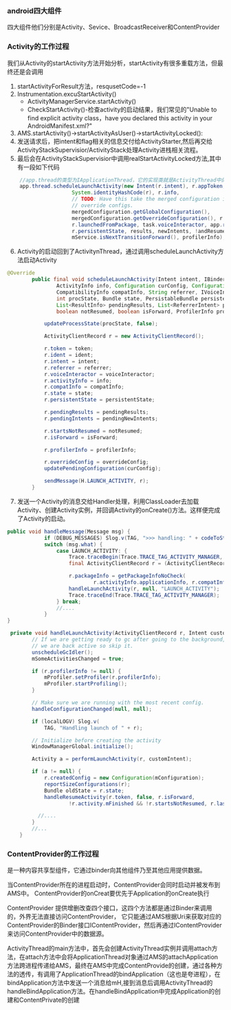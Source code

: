 ### android四大组件

四大组件他们分别是Activity、Sevice、BroadcastReceiver和ContentProvider


### Activity的工作过程
我们从Activity的startActivity方法开始分析，startActivity有很多重载方法，但最终还是会调用
1) startActivityForResult方法，resqusetCode=-1
2) Instrumentation.excuStartActivity()
   *  ActivityManagerService.startActivity()
   *  CheckStartActivity()-检查activity的启动结果，我们常见的"Unable to find explicit activity class，have you declared this activity in your AndroidManifest.xml?"
3) AMS.startActivity()->startActivityAsUser()->startActivityLocked():
4) 发送请求后，把intent和flag相关的信息交付给ActivityStarter,然后再交给ActivityStackSupervisior/ActivityStack处理Activity进栈相关流程。
5) 最后会在ActivityStackSupervisior中调用realStartActivityLocked方法,其中有一段如下代码
````java
    //app.thread的类型为IApplicationThread，它的实现类就是ActivityThread中的内部类ApplicationThread
    app.thread.scheduleLaunchActivity(new Intent(r.intent), r.appToken,
                     System.identityHashCode(r), r.info,
                     // TODO: Have this take the merged configuration instead of separate global and
                     // override configs.
                     mergedConfiguration.getGlobalConfiguration(),
                     mergedConfiguration.getOverrideConfiguration(), r.compat,
                     r.launchedFromPackage, task.voiceInteractor, app.repProcState, r.icicle,
                     r.persistentState, results, newIntents, !andResume,
                     mService.isNextTransitionForward(), profilerInfo);
````
6) Activity的启动回到了ActivitynThread，通过调用scheduleLaunchActivity方法启动Activity
````java
@Override
        public final void scheduleLaunchActivity(Intent intent, IBinder token, int ident,
                ActivityInfo info, Configuration curConfig, Configuration overrideConfig,
                CompatibilityInfo compatInfo, String referrer, IVoiceInteractor voiceInteractor,
                int procState, Bundle state, PersistableBundle persistentState,
                List<ResultInfo> pendingResults, List<ReferrerIntent> pendingNewIntents,
                boolean notResumed, boolean isForward, ProfilerInfo profilerInfo) {

            updateProcessState(procState, false);

            ActivityClientRecord r = new ActivityClientRecord();

            r.token = token;
            r.ident = ident;
            r.intent = intent;
            r.referrer = referrer;
            r.voiceInteractor = voiceInteractor;
            r.activityInfo = info;
            r.compatInfo = compatInfo;
            r.state = state;
            r.persistentState = persistentState;

            r.pendingResults = pendingResults;
            r.pendingIntents = pendingNewIntents;

            r.startsNotResumed = notResumed;
            r.isForward = isForward;

            r.profilerInfo = profilerInfo;

            r.overrideConfig = overrideConfig;
            updatePendingConfiguration(curConfig);

            sendMessage(H.LAUNCH_ACTIVITY, r);
        }
````
7) 发送一个Activity的消息交给Handler处理，利用ClassLoader去加载Activity、创建Activity实例，并回调Activity的onCreate()方法。这样便完成了Activity的启动。

````java
public void handleMessage(Message msg) {
            if (DEBUG_MESSAGES) Slog.v(TAG, ">>> handling: " + codeToString(msg.what));
            switch (msg.what) {
                case LAUNCH_ACTIVITY: {
                    Trace.traceBegin(Trace.TRACE_TAG_ACTIVITY_MANAGER, "activityStart");
                    final ActivityClientRecord r = (ActivityClientRecord) msg.obj;

                    r.packageInfo = getPackageInfoNoCheck(
                            r.activityInfo.applicationInfo, r.compatInfo);
                    handleLaunchActivity(r, null, "LAUNCH_ACTIVITY");
                    Trace.traceEnd(Trace.TRACE_TAG_ACTIVITY_MANAGER);
                } break;
                //....
            }
}

 private void handleLaunchActivity(ActivityClientRecord r, Intent customIntent, String reason) {
        // If we are getting ready to gc after going to the background, well
        // we are back active so skip it.
        unscheduleGcIdler();
        mSomeActivitiesChanged = true;

        if (r.profilerInfo != null) {
            mProfiler.setProfiler(r.profilerInfo);
            mProfiler.startProfiling();
        }

        // Make sure we are running with the most recent config.
        handleConfigurationChanged(null, null);

        if (localLOGV) Slog.v(
            TAG, "Handling launch of " + r);

        // Initialize before creating the activity
        WindowManagerGlobal.initialize();

        Activity a = performLaunchActivity(r, customIntent);

        if (a != null) {
            r.createdConfig = new Configuration(mConfiguration);
            reportSizeConfigurations(r);
            Bundle oldState = r.state;
            handleResumeActivity(r.token, false, r.isForward,
                    !r.activity.mFinished && !r.startsNotResumed, r.lastProcessedSeq, reason);

          //....
        } 
        //...
    }
````



### ContentProvider的工作过程


是一种内容共享型组件，它通过binder向其他组件乃至其他应用提供数据。

当ContentProvider所在的进程启动时，ContentProvider会同时启动并被发布到AMS中。
ContentProvider的onCreat要优先于Application的onCreate执行


ContentProvider 提供增删改查四个接口，这四个方法都是通过Binder来调用的，外界无法直接访问ContentProvider，
它只能通过AMS根据Uri来获取对应的ContentProvider的Binder接口IContentProvider，然后再通过IContentProvider
来访问ContentProvider中的数据源。

ActivityThread的main方法中，首先会创建ActivityThread实例并调用attach方法，在attach方法中会将ApplicationThread对象通过AMS的attachApplication方法跨进程传递给AMS，最终在AMS中完成ContentProvide的创建，通过各种方法的透传，有调用了ApplicationThread的bindApplication（这也是夸进程），在bindApplication方法中发送一个消息给mH,接到消息后调用ActivityThread的handleBindApplication方法。在handleBindApplication中完成Application的创建和ContentPrivate的创建
            

